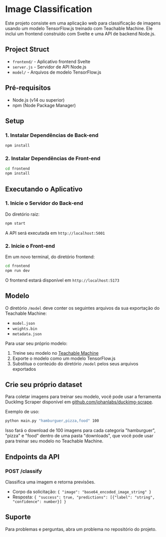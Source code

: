# Image Classification

Este projeto consiste em uma aplicação web para classificação de imagens usando um modelo TensorFlow.js treinado com Teachable Machine. Ele inclui um frontend construído com Svelte e uma API de backend Node.js.

## Project Struct

- `frontend/` - Aplicativo frontend Svelte
- `server.js` - Servidor de API Node.js
- `model/` - Arquivos de modelo TensorFlow.js

## Pré-requisitos

- Node.js (v14 ou superior)
- npm (Node Package Manager)

## Setup

### 1. Instalar Dependências de Back-end

```bash
npm install
```

### 2. Instalar Dependências de Front-end

```bash
cd frontend
npm install
```

## Executando o Aplicativo

### 1. Inicie o Servidor do Back-end

Do diretório raiz:

```bash
npm start
```

A API será executada em `http://localhost:5001`

### 2. Inicie o Front-end

Em um novo terminal, do diretório frontend:

```bash
cd frontend
npm run dev
```

O frontend estará disponível em `http://localhost:5173`

## Modelo

O diretório `/model` deve conter os seguintes arquivos da sua exportação do Teachable Machine:

- `model.json`
- `weights.bin`
- `metadata.json`

Para usar seu próprio modelo:

1. Treine seu modelo no [Teachable Machine](https://teachablemachine.withgoogle.com/)
2. Exporte o modelo como um modelo TensorFlow.js
3. Substitua o conteúdo do diretório `/model` pelos seus arquivos exportados

## Crie seu próprio dataset

Para coletar imagens para treinar seu modelo, você pode usar a ferramenta DuckImg Scraper disponível em [github.com/johanlabs/duckimg-scrape](https://github.com/johanlabs/duckimg-scrape).

Exemplo de uso:

```bash
python main.py "hamburguer,pizza,food" 100
```

Isso fará o download de 100 imagens para cada categoria "hamburguer", "pizza" e "food" dentro de uma pasta "downloads", que você pode usar para treinar seu modelo no Teachable Machine.

## Endpoints da API

### POST /classify

Classifica uma imagem e retorna previsões.

- Corpo da solicitação: `{ "image": "base64_encoded_image_string" }`
- Resposta: `{ "success": true, "predictions": [{"label": "string", "confidence": number}] }`

## Suporte

Para problemas e perguntas, abra um problema no repositório do projeto.